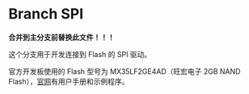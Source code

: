 # Branch SPI

**合并到主分支前替换此文件！！！**

这个分支用于开发连接到 Flash 的 SPI 驱动。

官方开发板使用的 Flash 型号为 MX35LF2GE4AD（旺宏电子 2GB NAND Flash），[官网](https://www.mxic.com.tw/en-us/products/NAND-Flash/Serial-NAND-Flash/Pages/spec.aspx?p=MX35LF2GE4AD&m=Serial+NAND&n=PM2794)有用户手册和示例程序。
